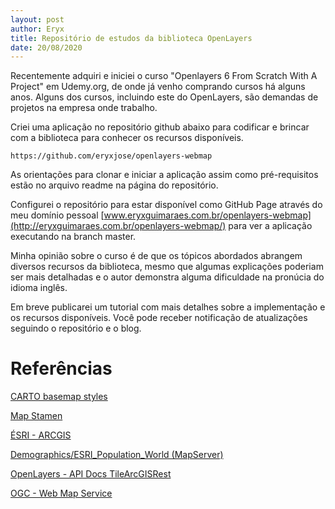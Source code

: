 ```yaml
---
layout: post
author: Eryx
title: Repositório de estudos da biblioteca OpenLayers
date: 20/08/2020
---
```


Recentemente adquiri e iniciei o curso "Openlayers 6 From Scratch With A Project" em Udemy.org, de onde já venho comprando cursos há alguns anos. Alguns dos cursos, incluindo este do OpenLayers, são demandas de projetos na empresa onde trabalho.

Criei uma aplicação no repositório github abaixo para codificar e brincar com a biblioteca para conhecer os recursos disponíveis.

	https://github.com/eryxjose/openlayers-webmap

As orientações para clonar e iniciar a aplicação assim como pré-requisitos estão no arquivo readme na página do repositório.

Configurei o repositório para estar disponível como GitHub Page através do meu domínio pessoal [www.eryxguimaraes.com.br/openlayers-webmap](http://eryxguimaraes.com.br/openlayers-webmap/) para ver a aplicação executando na branch master.

Minha opinião sobre o curso é de que os tópicos abordados abrangem diversos recursos da biblioteca, mesmo que algumas explicações poderiam ser mais detalhadas e o autor demonstra alguma dificuldade na pronúcia do idioma inglês. 

Em breve publicarei um tutorial com mais detalhes sobre a implementação e os recursos disponíveis. Você pode receber notificação de atualizações seguindo o repositório e o blog.

# Referências

[CARTO basemap styles](https://github.com/cartodb/basemap-styles)

[Map Stamen](http://maps.stamen.com/#terrain/12/37.7706/-122.3782)

[ÉSRI - ARCGIS](https://www.esri.com/pt-br/home)

[Demographics/ESRI_Population_World (MapServer)](https://sampleserver1.arcgisonline.com/ArcGIS/rest/services/Demographics/ESRI_Population_World/MapServer)

[OpenLayers - API Docs TileArcGISRest](https://openlayers.org/en/latest/apidoc/module-ol_source_TileArcGISRest-TileArcGISRest.html)

[OGC - Web Map Service](https://www.ogc.org/standards/wms)
